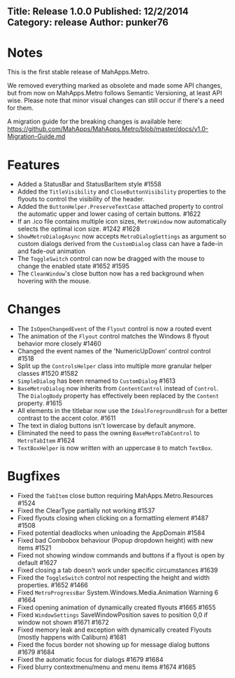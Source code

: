 Title: Release 1.0.0
Published: 12/2/2014
Category: release
Author: punker76
---

# Notes

This is the first stable release of MahApps.Metro.

We removed everything marked as obsolete and made some API changes, but from now on MahApps.Metro follows Semantic Versioning, at least API wise. Please note that minor visual changes can still occur if there's a need for them.

A migration guide for the breaking changes is available here: https://github.com/MahApps/MahApps.Metro/blob/master/docs/v1.0-Migration-Guide.md

# Features

- Added a StatusBar and StatusBarItem style #1558
- Added the `TitleVisibility` and `CloseButtonVisibility` properties to the flyouts to control the visibility of the header.
- Added the `ButtonHelper.PreserveTextCase` attached property to control the automatic upper and lower casing of certain buttons. #1622
- If an .ico file contains multiple icon sizes, `MetroWindow` now automatically selects the optimal icon size. #1242 #1628
- `ShowMetroDialogAsync` now accepts `MetroDialogSettings` as argument so custom dialogs derived from the `CustomDialog` class can have a fade-in and fade-out animation
- The `ToggleSwitch` control can now be dragged with the mouse to change the enabled state #1652 #1595
- The `CleanWindow`'s close button now has a red background when hovering with the mouse.

# Changes

- The `IsOpenChangedEvent` of the `Flyout` control is now a routed event
- The animation of the `Flyout` control matches the Windows 8 flyout behavior more closely #1460
- Changed the event names of the 'NumericUpDown' control control #1518
- Split up the `ControlsHelper` class into multiple more granular helper classes #1520 #1582
- `SimpleDialog` has been renamed to `CustomDialog` #1613
- `BaseMetroDialog` now inherits from `ContentControl` instead of `Control`. 
  The `DialogBody` property has effectively been replaced by the `Content` property. #1615
- All elements in the titlebar now use the `IdealForegroundBrush` for a better contrast to the accent color. #1611
- The text in dialog buttons isn't lowercase by default anymore.
- Eliminated the need to pass the owning `BaseMetroTabControl` to `MetroTabItem` #1624
- `TextBoxHelper` is now written with an uppercase `B` to match `TextBox`.

# Bugfixes

- Fixed the `TabItem` close button requiring MahApps.Metro.Resources #1524
- Fixed the ClearType partially not working #1537
- Fixed flyouts closing when clicking on a formatting element #1487 #1508
- Fixed potential deadlocks when unloading the AppDomain #1584
- Fixed bad Combobox behaviour (Popup dropdown height) with new items #1521
- Fixed not showing window commands and buttons if a flyout is open by default #1627
- Fixed closing a tab doesn't work under specific circumstances #1639
- Fixed the `ToggleSwitch` control not respecting the height and width properties. #1652 #1466
- Fixed `MetroProgressBar` System.Windows.Media.Animation Warning 6 #1664
- Fixed opening animation of dynamically created flyouts #1665 #1655
- Fixed `WindowSettings` SaveWindowPosition saves to position 0,0 if window not shown #1671 #1672
- Fixed memory leak and exception with dynamically created Flyouts (mostly happens with Caliburn) #1681
- Fixed the focus border not showing up for message dialog buttons #1679 #1684
- Fixed the automatic focus for dialogs #1679 #1684
- Fixed blurry contextmenu/menu and menu items #1674 #1685
